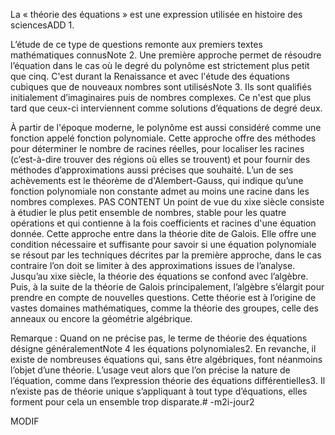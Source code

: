 La « théorie des équations » est une expression utilisée en histoire des sciencesADD 1.

L’étude de ce type de questions remonte aux premiers textes mathématiques connusNote 2. Une première approche permet de résoudre l’équation dans le cas où le degré du polynôme est strictement plus petit que cinq. C'est durant la Renaissance et avec l'étude des équations cubiques que de nouveaux nombres sont utilisésNote 3. Ils sont qualifiés initialement d’imaginaires puis de nombres complexes. Ce n'est que plus tard que ceux-ci interviennent comme solutions d’équations de degré deux.

À partir de l'époque moderne, le polynôme est aussi considéré comme une fonction appelé fonction polynomiale. Cette approche offre des méthodes pour déterminer le nombre de racines réelles, pour localiser les racines (c’est-à-dire trouver des régions où elles se trouvent) et pour fournir des méthodes d’approximations aussi précises que souhaité. L’un de ses achèvements est le théorème de d'Alembert-Gauss, qui indique qu’une fonction polynomiale non constante admet au moins une racine dans les nombres complexes.
PAS CONTENT
Un point de vue du xixe siècle consiste à étudier le plus petit ensemble de nombres, stable pour les quatre opérations et qui contienne à la fois coefficients et racines d'une équation donnée. Cette approche entre dans la théorie dite de Galois. Elle offre une condition nécessaire et suffisante pour savoir si une équation polynomiale se résout par les techniques décrites par la première approche, dans le cas contraire l’on doit se limiter à des approximations issues de l’analyse. Jusqu’au xixe siècle, la théorie des équations se confond avec l’algèbre. Puis, à la suite de la théorie de Galois principalement, l’algèbre s’élargit pour prendre en compte de nouvelles questions. Cette théorie est à l’origine de vastes domaines mathématiques, comme la théorie des groupes, celle des anneaux ou encore la géométrie algébrique.

Remarque : Quand on ne précise pas, le terme de théorie des équations désigne généralementNote 4 les équations polynomiales2. En revanche, il existe de nombreuses équations qui, sans être algébriques, font néanmoins l’objet d’une théorie. L’usage veut alors que l’on précise la nature de l’équation, comme dans l’expression théorie des équations différentielles3. Il n’existe pas de théorie unique s’appliquant à tout type d’équations, elles forment pour cela un ensemble trop disparate.# -m2i-jour2

MODIF
